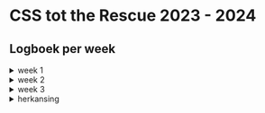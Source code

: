 # CSS tot the Rescue 2023 - 2024

## Logboek per week

<details>
  <summary>week 1</summary>
  
  ## Wat heb ik gedaan?
Allereerst hebben we het gehad over allemaal 'nieuwe' features van CSS. De groep was verdeeld in kleinere groepen en iedereen kreeg een andere feature om onderzoek naar te doen en dit te presenteren. Het was heel leuk en interessant om te zien wat er allemaal nog meer mogelijk is met CSS en ik heb heel veel zin in dit vak!

We moeten voor de eindopdracht kiezen uit 4 cases. Ik heb gekozen voor een soort morph versie van case 1 & 2. Ik wil een flipperkast maken met CSS. Onmdat je geen random pad kunt zetten met CSS wil ik het niet laten draaien om de bal. De bal zal wel weggeschoten kunnen worden, maar dat pad zal vooral statisch zijn, als in dat hij altijd hetzelfde pad aflegt. Verder is de flipperkast wel helemaal klikbaar. Alle features waar de bal normaal tegenaan komt en wat een geluid of effect zou moeten veroorzaken is nu te veroorzaken door er op de klikken, hoveren, etc. Mocht alles vrij soepel verlopen dan wil ik graag dat je bepaalde onderdelen van de flipperkast kunt aanpassen waardoor de effecten van dat deel van de flipperkast ook veranderen. Ik heb nog niet helemaal visueel hoe ik het eruit wil laten zien, maar ik denk dat ik gewoon begin met maken en er zo wel achterkom hoe ik alles precies wil hebben, omdat ik anders te veel tijd kwijt ga zijn aan het design.

Hieronder de schets die ik heb gemaakt tijdens de les:

![schetsen](/docs/images/flipperkastSchets.jpg)
</details>

<details>
  <summary>week 2</summary>
  
  ## Wat heb ik gedaan?

</details>

<details>
  <summary>week 3</summary>
  
  ## Wat heb ik gedaan?
Ik ben verder gegeaan met het uitwerken van mijn idee. Ik heb de planeten die ik met Sanne gemaakt had vorige week in mijn eigen ontwerp verwerkt. Daarna wilde ik de verschillende containers in mijn ontwerp de goede maten en plek geven
in een grid. Toen bleek dat mijn h1 naar boven verdween, want mijn main was ook een grid en bij het groter worden van mijn scherm, gebeurde dat, toen heb ik dit naar een flexbox omgezet, en dit hielp.

![h1](/docs/images/h1_verdwijnt_naar_boven.png)

Daarna wilde ik mijn containers in mijn hoofdcontainer positioneren met grid.
Hier heb ik lang mee gepuzzeld en toen ik dacht te weten hoe ik het allemaal wilde doen, bleek dat als één van mijn containers de andere overlapte, dat het hele grid raar ging doen en vervormde. Toen besloot ik het grid ingeiwkkelder te maken en op basis van het grid de content een grootte te geven. 

![divs](/docs/images/Divs_positioneren_misschien_met_ingewikkelder_grid.png)

![divscode](/docs/images/Divs_positioneren_misschien_met_ingewikkelder_grid_code.png)

Dit hielp enorm en werkte zoals ik wilde. Alleen kan het hele flipperkastje nu ook gesquished worden als je het scherm abnormaal klein maakt, maar ik dacht, dit gaat toch niet gebeuren op een normaal scherm, dus vond ik het niet zo erg.

![gridraster](/docs/images/Lijnen_uitzetten_voor_mezelf.png)

hieronder wat ik tot nu toe heb:

![totnutoe](/docs/images/tot_nu_toe.png)

![totnutoeklein](/docs/images/tot_nu_toe_klein.png)

</details>

<details>
  <summary>herkansing</summary>
  
  ## Wat heb ik gedaan?
Ik kon pas weer werken aan dit vak na HCD en API. We kregen een week voor alle herkansingen. Hierdoor had ik weinig tijd over, maar ik heb mijn uiterste best gedaan om er iets moois van te maken. Ik heb zo hard doorgewerkt dat ik in de tussentijd geen screenshots heb kunnen nemen, maar omdat ik alles net nog heb gedaan, kan ik er wel iets over vertellen!

Ik moest zo goed als alle styling nog doen en de animaties bedenken en maken. Het voelde als een enorme uitdaging om dit in een paar dagen te moeten doen, maar ik heb alles gegeven wat er nog in zat na de andere vakken.

Ik begon met de slurf die ik samen met Sanne had gemaakt. Aangezien me dat perfect leek om mee te beginnen. Het was alweer een tijdje geleden dat ik dit met Sanne had uitgevogeld, dus ik moest er weer opnieuw naar kijken, vóór ik het echt weer begreep, maar door te experimenteren, kwam ik er gauw achter wat de logica er achter precies was. Ik had alleen 1 probleempje. mijn buis-elementen hebben geen width of height, maar hebben vorm dankzij een grid. Hierdoor moest ik telkens goed zoeken wat nou precies de transform-origin moest zijn. Ik heb gewoon geëxperimenteerd hiermee en hierdoor de antwoorden gevonden.

![slurf](/docs/images/buisMetSanneMaarAndersProcentenpng.png)

Ik heb de elementen stuk vóór stuk vormgegeven. Eerst de vormen bepaald, daarna de kleuren, daarna de details in de styling pas en daarna de animaties.

Ik wilde graag mijn flippers laten bewegen met mijn toetsenbord, maar ik had hier uiteindelijk geen tijd meer voor. Ook zijn mijn hersenene zo op, dat ik het gewoon niet meer kan opbrengen.

Ik wilde eigenlijk de bal laten ontploffen, maar heb hier helaas ook geen tijd meer gevonden, ik heb hem wel laten stuiteren, want de bal niet animeren van een pinbal machine is wel heel stom.

Mijn focus was ook helemaal niet het spel van de pinbal machine, maar dat het juist een ander soort machine werd. Eentje die niet logisch is, maar rare dingen doet en waarmee je dus moet spelen (door de hoveren of te klikken)

Ik had veel meer animaties willen toevoegen. De mooiste animatie die ik heb vind ik de raket. Ik wilde eigenlijk het gat waarin hij verdwijnt ook nog animeren, maar daar ahd ik dus ook geen tijd meer voor.

Ik heb wel gebruik gemaakt van een container query en de hovers heb ik genest in het desbetreffende element.

Ik had elk element een class gegeven. Deze heb ik op het einde verwijderd. Vaak gingen dingen stuk, dus ik heb veel moeten zoeken naar de goede selectors.
Uiteindelijk heb ik 1 class laten staan, omdat mijn animatie kapot ging. (de belangrijkste animatie ook nog)

Ik ben al met al toch heel blij en trots op wat ik heb gemaakt. Ik vind deze minor heel veel en ook vaak lastig, waardoor ik snel overweldigd ben en in een soort freeze state terecht kom. Ik stond meerdere keren op het punt om het op te geven, maar ik me na elke huilbui weer rechtgezet en ben doorgegaan. Of het nu een voldoende wordt of niet, ik ben trots op hoe ik gewerkt heb.

hieronder het eindresultaat

![eindResultaat](/docs/images/eindResultaat.png)

</details>

